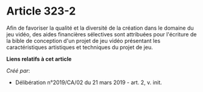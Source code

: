 # Article 323-2

Afin de favoriser la qualité et la diversité de la création dans le domaine du jeu vidéo, des aides financières sélectives
sont attribuées pour l'écriture de la bible de conception d'un projet de jeu vidéo présentant les caractéristiques
artistiques et techniques du projet de jeu.

**Liens relatifs à cet article**

_Créé par_:

  - Délibération n°2019/CA/02 du 21 mars 2019 - art. 2, v. init.
